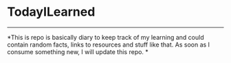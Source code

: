 # TodayILearned
---
*This is repo is basically diary to keep track of my learning and could contain random facts, links to resources and stuff like that. As soon as I consume something new, I will update this repo. *
